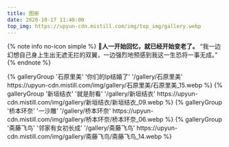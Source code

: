 ```yaml
---
title: 图册
date: 2020-10-17 11:48:00
top_img: https://upyun-cdn.mistill.com/img/top_img/gallery.webp
---
```

{% note info no-icon simple %}
💎**人一开始回忆，就已经开始变老了。**
“我一边幻想自己身上生出无遮无拦的双翼，一边强烈地预感到我这一生恐将一事无成。”
{% endnote %}

<div class="gallery-group-main">
{% galleryGroup '石原里美' '你们的lp结婚了' '/gallery/石原里美' https://upyun-cdn.mistill.com/img/gallery/石原里美/石原里美_15.webp %}
{% galleryGroup '新垣结衣' '就是耐看' '/gallery/新垣结衣' https://upyun-cdn.mistill.com/img/gallery/新垣结衣/新垣结衣_09.webp %}
{% galleryGroup '桥本环奈' '一沙雕' '/gallery/桥本环奈' https://upyun-cdn.mistill.com/img/gallery/桥本环奈/桥本环奈_06.webp %}
{% galleryGroup '斋藤飞鸟' '邻家有女初长成' '/gallery/斋藤飞鸟' https://upyun-cdn.mistill.com/img/gallery/斋藤飞鸟/斋藤飞鸟_14.webp %}
</div>